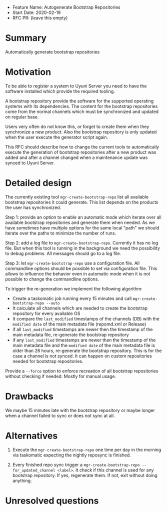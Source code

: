 - Feature Name: Autogenerate Bootstrap Repositories
- Start Date: 2020-02-19
- RFC PR: (leave this empty)

# Summary
[summary]: #summary

Automatically generate bootstrap repositories

# Motivation
[motivation]: #motivation

To be able to register a system to Uyuni Server you need to have the software installed which provide the required tooling.

A bootstrap repository provide the software for the supported operating systems with its dependencies. The content for the
bootstrap repositories come from the normal channels which must be synchronized and updated on regular base.

Users very often do not know this, or forget to create them when they synchronize a new product. Also the bootstrap repository
is only updated when the user execute the generator script again.

This RFC should describe how to change the current tools to automatically 
execute the generation of bootstrap repositories after
a new product was added and after a channel changed when a maintenance update was synced to Uyuni Server.

# Detailed design
[design]: #detailed-design

The currently existing tool `mgr-create-bootstrap-repo` list all available bootstrap repositories it could generate.
This list depends on the products the user has synchronized.

Step 1: provide an option to enable an automatic mode which iterate over all available bootstrap repositories and generate them
when needed. As we have sometimes have multiple options for the same local "path" we should iterate over the paths to minimize
the number of runs.

Step 2: add a log file to `mgr-create-bootstrap-repo`. Currently it has no log file. But when this tool is running in the background
we need the possibility to debug problems. All messages should go to a log file.

Step 3: let `mgr-create-bootstrap-repo` use a configuration file. All commandline options should be possible to set via
configuration file. This allows to influence the behavior even in automatic mode when it is not possible to change the commandline
options.

To trigger the re-generation we implement the following algorithm:

- Create a taskomatic job running every 15 minutes and call `mgr-create-bootstrap-repo --auto`
- It calculate all channels which are needed to create the bootstrap repository for every available OS
- It compare the `last_modified` timestamps of the channels (DB) with the `modified date` of the main metadata file
  (repomd.xml or Release)
- if all `last_modified` timestamps are newer then the timestamp of the main metadata file, re-generate the bootstrap repository
- if any `last_modified` timestamps are newer then the timestamp of the main metadata file and the `modified date` of the main metadata
  file is older than 26 hours, re-generate the bootstrap repository. This is for the case a channel is not synced. It can happen on
  custom repositories needed for bootstrap repositories.

Provide a `--force` option to enforce recreation of all bootstrap repositories without checking if needed. Mostly for manual usage.

# Drawbacks
[drawbacks]: #drawbacks

We maybe 15 minutes late with the bootstrap repository or maybe longer when a channel failed to sync or does not sync at all.

# Alternatives
[alternatives]: #alternatives

1. Execute the `mgr-create-bootstrap-repo` one time per day in the morning via taskomatic expecting the nightly reposync is finished.

2. Every finished repo sync trigger a `mgr-create-bootstrap-repo --for_updated_channel <label>`. It check if this channel is used
for any bootstrap repository. If yes, regenerate them. If not, exit without doing anything.


# Unresolved questions
[unresolved]: #unresolved-questions

